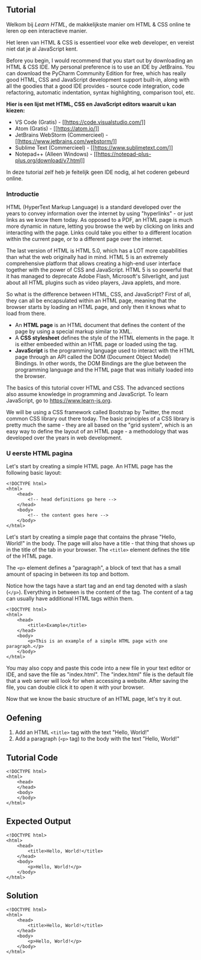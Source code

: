 Tutorial
--------

Welkom bij *Learn HTML*, de makkelijkste manier om HTML & CSS online te leren op een interactieve manier.
    
Het leren van HTML & CSS is essentieel voor elke web developer, en vereist niet dat je al JavaScript kent.
 
Before you begin, I would recommend that you start out by downloading an HTML & CSS IDE. My personal preference
is to use an IDE by JetBrains. You can download the PyCharm Community Edition for free, which has really good HTML, 
CSS and JavaScript development support built-in, along with all the goodies that a good IDE provides - source code
integration, code refactoring, automatic indentation, syntax highlighting, comparison tool, etc. 

**Hier is een lijst met HTML, CSS en JavaScript editors waaruit u kan kiezen:**

* VS Code (Gratis) - [[https://code.visualstudio.com/]]
* Atom (Gratis) - [[https://atom.io/]]
* JetBrains WebStorm (Commercieel) - [[https://www.jetbrains.com/webstorm/]]
* Sublime Text (Commercieel) - [[https://www.sublimetext.com/]]
* Notepad++ (Alleen Windows) - [[https://notepad-plus-plus.org/download/v7.html]]

In deze tutorial zelf heb je feitelijk geen IDE nodig, al het coderen gebeurd online.

### Introductie

HTML (HyperText Markup Language) is a standard developed over the years to convey information over the internet by 
using "hyperlinks" - or just links as we know them today. As opposed to a PDF, an HTML page is much more dynamic in
nature, letting you browse the web by clicking on links and interacting with the page. Links could take you either
to a different location within the current page, or to a different page over the internet.

The last version of HTML is HTML 5.0, which has a LOT more capabilities than what the web originally had in mind.
HTML 5 is an extremely comprehensive platform that allows creating a high-end user interface together with the power
of CSS and JavaScript. HTML 5 is so powerful that it has managed to deprecate Adobe Flash, Microsoft's Silverlight,
and just about all HTML plugins such as video players, Java applets, and more. 

So what is the difference between HTML, CSS, and JavaScript? First of all, they can all be encapsulated within an 
HTML page, meaning that the browser starts by loading an HTML page, and only then it knows what to load from there.

* An **HTML page** is an HTML document that defines the content of the page by using a special markup similar to XML.
* A **CSS stylesheet** defines the style of the HTML elements in the page. It is either embeeded within an HTML page 
or loaded using the <link> tag.
* **JavaScript** is the programming language used to interact with the HTML page through an API called the DOM 
(Document Object Model) Bindings. In other words, the DOM Bindings are the glue between the programming language and
the HTML page that was initially loaded into the browser.

The basics of this tutorial cover HTML and CSS. The advanced sections also assume knowledge in programming and 
JavaScript. To learn JavaScript, go to https://www.learn-js.org.

We will be using a CSS framework called Bootstrap by Twitter, the most common CSS library out there 
today. The basic principles of a CSS library is pretty much the same - they are all based on the "grid system", 
which is an easy way to define the layout of an HTML page - a methodology that was developed over the years in web 
development.

### U eerste HTML pagina

Let's start by creating a simple HTML page. An HTML page has the following basic layout:

    <!DOCTYPE html>
    <html>
        <head>
            <!-- head definitions go here -->
        </head>
        <body>
            <!-- the content goes here -->
        </body>
    </html>

Let's start by creating a simple page that contains the phrase "Hello, World!" in the body. The page will also have 
a title - that thing that shows up in the title of the tab in your browser. The `<title>` element defines the title
of the HTML page.

The `<p>` element defines a "paragraph", a block of text that has a small amount of spacing in between its top and 
bottom.

Notice how the tags have a start tag and an end tag denoted with a slash (`</p>`). Everything in between is the content
of the tag. The content of a tag can usually have additional HTML tags within them.

    <!DOCTYPE html>
    <html>
        <head>
            <title>Example</title>
        </head>
        <body>
            <p>This is an example of a simple HTML page with one paragraph.</p>
        </body>
    </html>

You may also copy and paste this code into a new file in your text editor or IDE, and save the file as "index.html". The
"index.html" file is the default file that a web server will look for when accessing a website. After saving the file,
you can double click it to open it with your browser.

Now that we know the basic structure of an HTML page, let's try it out. 

Oefening
--------
1. Add an HTML `<title>` tag with the text "Hello, World!"
2. Add a paragraph (`<p>` tag) to the body with the text "Hello, World!"

Tutorial Code
-------------

    <!DOCTYPE html>
    <html>
        <head>
        </head>
        <body>
        </body>
    </html>
    
Expected Output
---------------

    <!DOCTYPE html>
    <html>
        <head>
            <title>Hello, World!</title>
        </head>
        <body>
            <p>Hello, World!</p>
        </body>
    </html>
Solution
--------

    <!DOCTYPE html>
    <html>
        <head>
            <title>Hello, World!</title>
        </head>
        <body>
            <p>Hello, World!</p>
        </body>
    </html>
